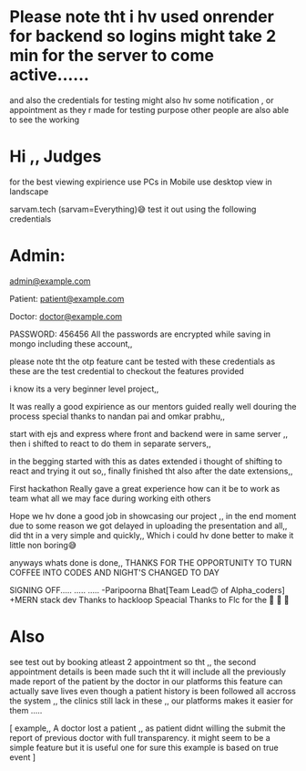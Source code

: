 
# Please note tht i hv used onrender for backend so logins might take 2 min for the server to come active......
and also the credentials for testing might also hv some notification , or appointment as they r made for testing purpose other people are also able to see the working 




# Hi ,, Judges

for the best viewing expirience use PCs
in Mobile use desktop view in landscape

sarvam.tech
(sarvam=Everything)😅
test it out using the following credentials

# Admin:
admin@example.com

Patient:
patient@example.com

Doctor:
doctor@example.com

PASSWORD: 456456
All the passwords are encrypted while saving in mongo including these account,,

please note tht the otp feature cant be tested with these credentials as these are the test credential to checkout the features provided

i know its a very beginner level project,,

It was really a good expirience as our mentors guided really well douring the process special thanks to nandan pai and omkar prabhu,,

start with ejs and express where front and backend were in same server ,,
then i shifted to react to do them in separate servers,,

in the begging started with this as dates extended i thought of shifting to react and trying it out so,, finally finished tht also after the date extensions,,

First hackathon Really gave a great experience how can it be to work as team what all we may face during working eith others


Hope we hv done a good job in showcasing our project ,, in the end moment due to some reason we got delayed in uploading the presentation and all,, did tht in a very simple and quickly,, Which i could hv done better to make it little non boring😅

anyways whats done is done,, 
THANKS FOR THE OPPORTUNITY 
TO TURN COFFEE INTO CODES AND NIGHT'S CHANGED TO DAY

SIGNING OFF.....
.....
.....
-Paripoorna Bhat[Team Lead🙃 of Alpha_coders]
+MERN stack dev Thanks to hackloop
Speacial Thanks to Flc for the 🍪 🍪 🍪 

# Also
see test out by booking atleast 2 appointment so tht ,, the second appointment details is been made such tht it will include all the previously made report of the patient by the doctor in our platforms
this feature can actually save lives even though a patient history is been followed all accross the system ,, the clinics still lack in these ,, our platforms makes it easier for them .....

[ example,, A doctor lost a patient ,, as patient didnt willing the submit the report of previous doctor with full transparency.
it might seem to be a simple feature but it is useful one for sure this example is based on true event ]